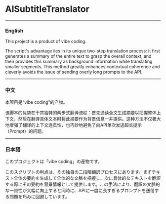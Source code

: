 # AISubtitleTranslator

---

### English

This project is a product of vibe coding.

The script's advantage lies in its unique two-step translation process: it first generates a summary of the entire text to grasp the overall context, and then provides this summary as background information while translating smaller segments. This method greatly enhances contextual coherence and cleverly avoids the issue of sending overly long prompts to the API.

---

### 中文

本项目是“vibe coding”的产物。

该脚本的优势在于其独特的两步式翻译流程：首先通读全文生成摘要以把握整体上下文，然后在翻译具体文本时将此摘要作为背景信息一并提供。这种方法不仅极大地增强了翻译的上下文连贯性，也巧妙地避免了向API单次发送超长提示（Prompt）的问题。

---

### 日本語

このプロジェクトは「vibe coding」の産物です。

このスクリプトの利点は、その独自の二段階翻訳プロセスにあります。まずテキスト全体の要約を生成して全体的な文脈を把握し、次に具体的なテキストを翻訳する際にその要約を背景情報として提供します。この手法により、翻訳の文脈的な一貫性が大幅に向上すると同時に、APIに一度に長すぎるプロンプトを送信する問題を巧みに回避しています。
